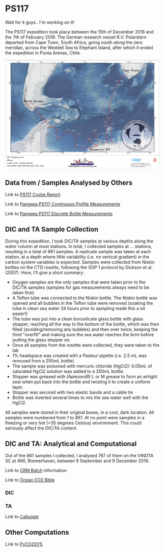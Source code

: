 # PS117 

Wait for it guys.. I'm working on it! 

The PS117 expedition took place between the 15th of December 2018 and the 7th of February 2019. The German research vessel R.V. Polarstern departed from Cape Town, South Africa, going south along the zero meridian, across the Weddell Sea to Elephant Island, after which it ended the expedition in Punta Arenas, Chile. 

![image](PS117_cruisetrack.png)


## Data from / Samples Analysed by Others

Link to [PS117 Cruise Report](https://www.tib.eu/en/search/id/awi%3Adoi~10.2312%252FBzPM_0732_2019/)

Link to [Pangaea PS117 Continuous Profile Measurements](https://doi.pangaea.de/10.1594/PANGAEA.910663)

Link to [Pangaea PS117 Discrete Bottle Measurements](https://doi.pangaea.de/10.1594/PANGAEA.910673)

## DIC and TA Sample Collection

During this expedition, I took DIC/TA samples at various depths along the water column at most stations. In total, I collected samples at ... stations, resulting in a total of 861 samples. A replicate sample was taken at each station, at a depth where little variability (i.e. no vertical gradient) in the carbon system variables is expected. Samples were collected from Niskin bottles on the CTD rosette, following the SOP 1 protocol by Dickson et al. (2007). Here, I'll give a short summary:

- Oxygen samples are the only samples that were taken prior to the DIC/TA samples (samples for gas measurements always need to be taken first)
- A Teflon tube was connected to the Niskin bottle. The Niskin bottle was opened and all bubbles in the Teflon tube were removed (soaking the tube in clean sea water 24 hours prior to sampling made this a lot easier!)
- The tube was put into a clean borosilicate glass bottle with glass stopper, reaching all the way to the bottom of the bottle, which was then filled (avoiding/removing any bubbles) and then over twice, keeping the third "overfill" and making sure the sea water reaches the brim before putting the glass stopper on. 
- Once all samples from the rosette were collected, they were taken to the lab
- 1% headspace was created with a Pasteur pipette (i.e. 2.5 mL was removed from a 250mL bottle)
- The sample was poisoned with mercuric chloride (HgCl2): 0.05mL of saturated HgCl2 solution was added to a 250mL bottle. 
- Stopper was greased with (Apiezon(R) L or M grease to form an airtight seal when put back into the bottle and twisting it to create a uniform layer. 
- Stopper was secured with two elastic bands and a cable tie
- Bottle was inverted several times to mix the sea water well with the HgCl2. 

All samples were stored in their original boxes, in a cool, dark location. All samples were numbered from 1 to 861. At no point were samples in a freezing or very hot (>35 degrees Celsius) environment. This could seriously affect the DIC/TA content. 

## DIC and TA: Analytical and Computational

Out of the 861 samples I collected, I analysed 767 of them on the VINDTA 3C at AWI, Bremerhaven, between 9 September and 9 December 2019. 

Link to [CRM Batch](https://www.nodc.noaa.gov/ocads/oceans/Dickson_CRM/batches.html) information

Link to [Ocean CO2 Bible](https://www.oceanbestpractices.net/handle/11329/249)

### DIC 

### TA 

Link to [Calkulate](https://github.com/mvdh7/calkulate)

## Other Computations

Link to [PyCO2SYS](https://github.com/mvdh7/PyCO2SYS)


